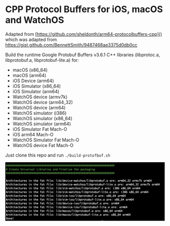 # CPP Protocol Buffers for iOS, macOS and WatchOS

Adapted from [https://github.com/sheldonth/arm64-protocolbuffers-cpp]() which was adapted from [https://gist.github.com/BennettSmith/9487468ae3375d0db0cc
]()

Build the runtime Google Protobuf Buffers v3.6.1 C++ libraries (libprotoc.a, libprotobuf.a, libprotobuf-lite.a) for:

* macOS (x86_64)
* macOS (arm64)
* iOS Device (arm64) 
* iOS Simulator (x86_64)
* iOS Simulator (arm64)
* WatchOS device (armv7k)
* WatchOS device (arm64_32)
* WatchOS device (arm64)
* WatchOS simulator (i386)
* WatchOS simulator (x86_64)
* WatchOS simulator (arm64)
* iOS Simulator Fat Mach-O
* iOS arm64 Mach-O
* WatchOS Simulator Fat Mach-O
* WatchOS device Fat Mach-O

Just clone this repo and run `./build-protofbuf.sh`

![Screen shot](screenshot.jpg)